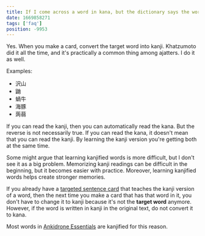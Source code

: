 ```yaml
---
title: If I come across a word in kana, but the dictionary says the word also has kanji, do I kanjify the word when I make a targeted sentence card for it?
date: 1669858271
tags: ['faq']
position: -9953
---
```


Yes.
When you make a card, convert the target word into kanji.
Khatzumoto did it all the time, and it's practically a common thing among ajatters.
I do it as well.

Examples:

* 沢山
* 鼬
* 蝸牛
* 海豚
* 蒟蒻

If you can read the kanji, then you can automatically read the kana.
But the reverse is not necessarily true.
If you can read the kana, it doesn't mean that you can read the kanji.
By learning the kanji version you're getting both at the same time.

Some might argue that learning kanjified words is more difficult,
but I don't see it as a big problem.
Memorizing kanji readings can be difficult in the beginning,
but it becomes easier with practice.
Moreover,
learning kanjified words helps create stronger memories.

If you already have a
[targeted sentence card](discussing-various-card-templates.html#targeted-sentence-cards)
that teaches the kanji version of a word,
then the next time you make a card that has that word in it,
you don't have to change it to kanji because it's not the **target word** anymore.
However,
if the word is written in kanji in the original text,
do not convert it to kana.

Most words in [Ankidrone Essentials](ankidrone-essentials.html)
are kanjified for this reason.
